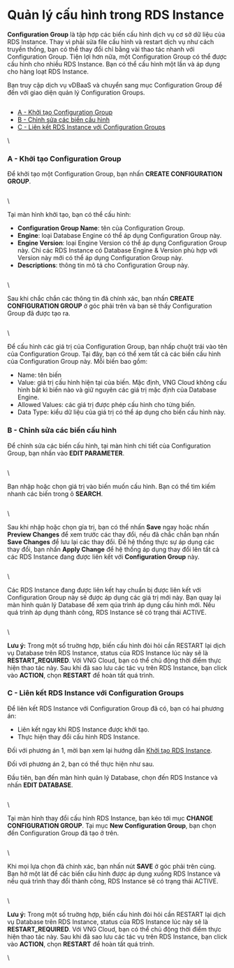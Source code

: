 # Quản lý cấu hình trong RDS Instance

**Configuration Group** là tập hợp các biến cấu hình dịch vụ cơ sở dữ liệu của RDS Instance. Thay vì phải sửa file cấu hình và restart dịch vụ như cách truyền thống, bạn có thể thay đổi chỉ bằng vài thao tác nhanh với Configuration Group. Tiện lợi hơn nữa, một Configuration Group có thể được cấu hình cho nhiều RDS Instance. Bạn có thể cấu hình một lần và áp dụng cho hàng loạt RDS Instance.

Bạn truy cập dịch vụ vDBaaS và chuyển sang mục Configuration Group để đến với giao diện quản lý Configuration Groups.

<figure><img src="https://docs.vngcloud.vn/download/attachments/2723098/image2019-6-24_15-34-18.png?version=1&#x26;modificationDate=1561365259000&#x26;api=v2" alt=""><figcaption></figcaption></figure>



* [A - Khởi tạo Configuration Group](https://docs.vngcloud.vn/vng-cloud-document/vn/vdb/relational-database-service-rds/quan-ly-cau-hinh-trong-rds-instance#quanlycauhinhtrongrdsinstance-a-khoitaoconfigurationgroup)
* [B - Chỉnh sửa các biến cấu hình](https://docs.vngcloud.vn/vng-cloud-document/vn/vdb/relational-database-service-rds/quan-ly-cau-hinh-trong-rds-instance#quanlycauhinhtrongrdsinstance-b-chinhsuacacbiencauhinh)
* [C - Liên kết RDS Instance với Configuration Groups](https://docs.vngcloud.vn/vng-cloud-document/vn/vdb/relational-database-service-rds/quan-ly-cau-hinh-trong-rds-instance#quanlycauhinhtrongrdsinstance-c-lienketrdsinstancevoiconfigurationgroups)

\


### A - Khởi tạo Configuration Group 

Để khởi tạo một Configuration Group, bạn nhấn **CREATE CONFIGURATION GROUP**.

<figure><img src="https://docs.vngcloud.vn/download/attachments/2723098/image2019-6-24_15-34-30.png?version=1&#x26;modificationDate=1561365271000&#x26;api=v2" alt=""><figcaption></figcaption></figure>

\


Tại màn hình khởi tạo, bạn có thể cấu hình:

* **Configuration Group Name**: tên của Configuration Group.
* **Engine**: loại Database Engine có thể áp dụng Configuration Group này.
* **Engine Version**: loại Engine Version có thể áp dụng Configuration Group này. Chỉ các RDS Instance có Database Engine & Version phù hợp với Version này mới có thể áp dụng Configuration Group này.
* **Descriptions**: thông tin mô tả cho Configuration Group này.

<figure><img src="https://docs.vngcloud.vn/download/attachments/2723098/image2019-6-24_15-34-52.png?version=1&#x26;modificationDate=1561365292000&#x26;api=v2" alt=""><figcaption></figcaption></figure>

\


Sau khi chắc chắn các thông tin đã chính xác, bạn nhấn **CREATE CONFIGURATION GROUP** ở góc phải trên và bạn sẽ thấy Configuration Group đã được tạo ra.

<figure><img src="https://docs.vngcloud.vn/download/attachments/2723098/image2019-6-24_15-35-10.png?version=1&#x26;modificationDate=1561365310000&#x26;api=v2" alt=""><figcaption></figcaption></figure>

\


Để cấu hình các giá trị của Configuration Group, bạn nhấp chuột trái vào tên của Configuration Group. Tại đây, bạn có thể xem tất cả các biến cấu hình của Configuration Group này. Mỗi biến bao gồm:

* Name: tên biến
* Value: giá trị cấu hình hiện tại của biến. Mặc định, VNG Cloud không cấu hình bất kì biến nào và giữ nguyên các giá trị mặc định của Database Engine.
* Allowed Values: các giá trị được phép cấu hình cho từng biến.
* Data Type: kiểu dữ liệu của giá trị có thể áp dụng cho biến cấu hình này.

### B - Chỉnh sửa các biến cấu hình 

Để chỉnh sửa các biến cấu hình, tại màn hình chi tiết của Configuration Group, bạn nhấn vào **EDIT PARAMETER**.

<figure><img src="https://docs.vngcloud.vn/download/attachments/2723098/image2019-6-24_15-35-23.png?version=1&#x26;modificationDate=1561365324000&#x26;api=v2" alt=""><figcaption></figcaption></figure>

\


Bạn nhập hoặc chọn giá trị vào biến muốn cấu hình. Bạn có thể tìm kiếm nhanh các biến trong ô **SEARCH**.

<figure><img src="https://docs.vngcloud.vn/download/attachments/2723098/image2019-6-24_15-35-38.png?version=1&#x26;modificationDate=1561365339000&#x26;api=v2" alt=""><figcaption></figcaption></figure>

\


Sau khi nhập hoặc chọn gía trị, bạn có thể nhấn **Save** ngay hoặc nhấn **Preview Changes** để xem trước các thay đổi, nếu đã chắc chắn bạn nhấn **Save Changes** để lưu lại các thay đổi. Để hệ thống thực sự áp dụng các thay đổi, bạn nhấn **Apply Change** để hệ thống áp dụng thay đổi lên tất cả các RDS Instance đang được liên kết với **Configuration Group** này.

<figure><img src="https://docs.vngcloud.vn/download/attachments/2723098/image2019-6-24_15-35-49.png?version=1&#x26;modificationDate=1561365350000&#x26;api=v2" alt=""><figcaption></figcaption></figure>

\


Các RDS Instance đang được liên kết hay chuẩn bị được liên kết với Configuration Group này sẽ được áp dụng các giá trị mới này. Bạn quay lại màn hình quản lý Database để xem qúa trình áp dụng cấu hình mới. Nếu quá trình áp dụng thành công, RDS Instance sẽ có trạng thái ACTIVE.

<figure><img src="https://docs.vngcloud.vn/download/attachments/2723098/image2019-6-24_15-36-3.png?version=1&#x26;modificationDate=1561365363000&#x26;api=v2" alt=""><figcaption></figcaption></figure>

\


**Lưu ý:** Trong một số truờng hợp, biến cấu hình đòi hỏi cần RESTART lại dịch vụ Database trên RDS Instance, status của RDS Instance lúc này sẽ là **RESTART\_REQUIRED**. Với VNG Cloud, bạn có thể chủ động thời điểm thực hiện thao tác này. Sau khi đã sao lưu các tác vụ trên RDS Instance, bạn click vào **ACTION**, chọn **RESTART** để hoàn tất quá trình.

### C - Liên kết RDS Instance với Configuration Groups 

Để liên kết RDS Instance với Configuration Group đã có, bạn có hai phương án:

* Liên kết ngay khi RDS Instance được khởi tạo.
* Thực hiện thay đổi cấu hình RDS Instance.

Đối với phương án 1, mời bạn xem lại hướng dẫn [Khởi tạo RDS Instance](https://docs.vngcloud.vn/vng-cloud-document/vn/vdb/relational-database-service-rds/khoi-tao-rds-instance).

Đối với phương án 2, bạn có thể thực hiện như sau.

Đầu tiên, bạn đến màn hình quản lý Database, chọn đến RDS Instance và nhấn **EDIT DATABASE**.

<figure><img src="https://docs.vngcloud.vn/download/attachments/2723098/image2019-6-24_15-36-17.png?version=1&#x26;modificationDate=1561365378000&#x26;api=v2" alt=""><figcaption></figcaption></figure>

\


Tại màn hình thay đổi cấu hình RDS Instance, bạn kéo tới mục **CHANGE CONFIGURATION GROUP**. Tại mục **New Configuration Group**, bạn chọn đến Configuration Group đã tạo ở trên.

<figure><img src="https://docs.vngcloud.vn/download/attachments/2723098/image2019-6-24_15-36-30.png?version=1&#x26;modificationDate=1561365391000&#x26;api=v2" alt=""><figcaption></figcaption></figure>

\


Khi mọi lựa chọn đã chính xác, bạn nhấn nút **SAVE** ở góc phải trên cùng. Bạn hờ một lát để các biến cấu hình được áp dụng xuống RDS Instance và nếu quá trình thay đổi thành công, RDS Instance sẽ có trạng thái ACTIVE.

<figure><img src="https://docs.vngcloud.vn/download/attachments/2723098/image2019-6-24_15-36-48.png?version=1&#x26;modificationDate=1561365408000&#x26;api=v2" alt=""><figcaption></figcaption></figure>

\


**Lưu ý:** Trong một số truờng hợp, biến cấu hình đòi hỏi cần RESTART lại dịch vụ Database trên RDS Instance, status của RDS Instance lúc này sẽ là **RESTART\_REQUIRED**. Với VNG Cloud, bạn có thể chủ động thời điểm thực hiện thao tác này. Sau khi đã sao lưu các tác vụ trên RDS Instance, bạn click vào **ACTION**, chọn **RESTART** để hoàn tất quá trình.

\
